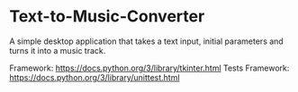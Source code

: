 # Text-to-Music-Converter
A simple desktop application that takes a text input, initial parameters and turns it into a music track.


Framework: https://docs.python.org/3/library/tkinter.html
Tests Framework: https://docs.python.org/3/library/unittest.html